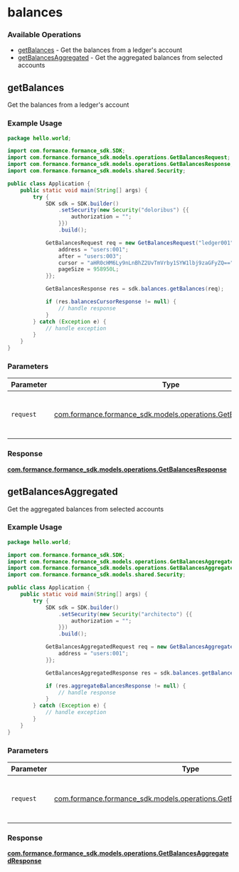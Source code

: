 # balances

### Available Operations

* [getBalances](#getbalances) - Get the balances from a ledger's account
* [getBalancesAggregated](#getbalancesaggregated) - Get the aggregated balances from selected accounts

## getBalances

Get the balances from a ledger's account

### Example Usage

```java
package hello.world;

import com.formance.formance_sdk.SDK;
import com.formance.formance_sdk.models.operations.GetBalancesRequest;
import com.formance.formance_sdk.models.operations.GetBalancesResponse;
import com.formance.formance_sdk.models.shared.Security;

public class Application {
    public static void main(String[] args) {
        try {
            SDK sdk = SDK.builder()
                .setSecurity(new Security("doloribus") {{
                    authorization = "";
                }})
                .build();

            GetBalancesRequest req = new GetBalancesRequest("ledger001") {{
                address = "users:001";
                after = "users:003";
                cursor = "aHR0cHM6Ly9nLnBhZ2UvTmVrby1SYW1lbj9zaGFyZQ==";
                pageSize = 958950L;
            }};            

            GetBalancesResponse res = sdk.balances.getBalances(req);

            if (res.balancesCursorResponse != null) {
                // handle response
            }
        } catch (Exception e) {
            // handle exception
        }
    }
}
```

### Parameters

| Parameter                                                                                                       | Type                                                                                                            | Required                                                                                                        | Description                                                                                                     |
| --------------------------------------------------------------------------------------------------------------- | --------------------------------------------------------------------------------------------------------------- | --------------------------------------------------------------------------------------------------------------- | --------------------------------------------------------------------------------------------------------------- |
| `request`                                                                                                       | [com.formance.formance_sdk.models.operations.GetBalancesRequest](../../models/operations/GetBalancesRequest.md) | :heavy_check_mark:                                                                                              | The request object to use for the request.                                                                      |


### Response

**[com.formance.formance_sdk.models.operations.GetBalancesResponse](../../models/operations/GetBalancesResponse.md)**


## getBalancesAggregated

Get the aggregated balances from selected accounts

### Example Usage

```java
package hello.world;

import com.formance.formance_sdk.SDK;
import com.formance.formance_sdk.models.operations.GetBalancesAggregatedRequest;
import com.formance.formance_sdk.models.operations.GetBalancesAggregatedResponse;
import com.formance.formance_sdk.models.shared.Security;

public class Application {
    public static void main(String[] args) {
        try {
            SDK sdk = SDK.builder()
                .setSecurity(new Security("architecto") {{
                    authorization = "";
                }})
                .build();

            GetBalancesAggregatedRequest req = new GetBalancesAggregatedRequest("ledger001") {{
                address = "users:001";
            }};            

            GetBalancesAggregatedResponse res = sdk.balances.getBalancesAggregated(req);

            if (res.aggregateBalancesResponse != null) {
                // handle response
            }
        } catch (Exception e) {
            // handle exception
        }
    }
}
```

### Parameters

| Parameter                                                                                                                           | Type                                                                                                                                | Required                                                                                                                            | Description                                                                                                                         |
| ----------------------------------------------------------------------------------------------------------------------------------- | ----------------------------------------------------------------------------------------------------------------------------------- | ----------------------------------------------------------------------------------------------------------------------------------- | ----------------------------------------------------------------------------------------------------------------------------------- |
| `request`                                                                                                                           | [com.formance.formance_sdk.models.operations.GetBalancesAggregatedRequest](../../models/operations/GetBalancesAggregatedRequest.md) | :heavy_check_mark:                                                                                                                  | The request object to use for the request.                                                                                          |


### Response

**[com.formance.formance_sdk.models.operations.GetBalancesAggregatedResponse](../../models/operations/GetBalancesAggregatedResponse.md)**

